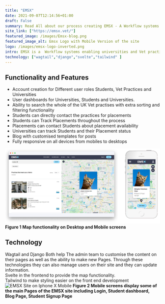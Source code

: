 ```yaml
---
title: "EMSX"
date: 2021-09-07T12:14:56+01:00
draft: False
summary: Read All about our process creating EMSX - A Workflow systems enabling universities to coordinate Vet Students with work experience placements
site_link: ["https://emsx.vet/"]
featured_image: /images/Emsx-blog.png
featured_image_alt: Emsx Logo with Mobile Version of the site
logo: /images/emsx-logo-inverted.png
intro: EMSX is a  Workflow systems enabling universities and Vet practices to coordinate Vet Students with work experience placements. The site was built and launched in less than 6 months from initial design through to implementation, testing and deployment.
technology: ["wagtail","django","svelte","tailwind" ]
---
```

## Functionality and Features
- Account creation for Different user roles Students, Vet Practices and Universities
- User dashboards for Universities, Students and Universities.
- Ability to search the whole of the UK Vet practises with extra sorting and filtering functionality
- Students can directly contact the practices for placements
- Students can Track Placements throughout the process
- Placements can contact Students about placement availability
- Universities can track Students and their Placement status
- Blog with customised templates for posts
- Fully responsive on all devices from mobiles to desktops

![EMSX Site on Desktop and Mobile](/images/emsx-multi-screens.png "EMSX Site on Desktop and Mobile")
**Figure 1 Map functionality on Desktop and Mobile screens**
## Technology
Wagtail and Django Both help The admin team to customise the content on their pages as well as the ability to make new Pages. Through these technologies they can also manage users on their site and they can update information.  
Svelte in the frontend to provide the map functionality.  
Tailwind to make styling easier on the front end development
![EMSX Site on Iphone X Mobile](/images/emsx-mockups.png "EMSX Site Pages on Iphone X")
**Figure 2 Mobile screens display some of the main Pages of the EMSX site including Login, Student dashboard, Blog Page, Student Signup Page**

